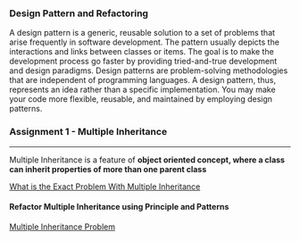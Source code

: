 ### Design Pattern and  Refactoring

A design pattern is a generic, reusable solution to a set of problems that arise frequently in software development. The pattern usually depicts the interactions and links between classes or items. The goal is to make the development process go faster by providing tried-and-true development and design paradigms. Design patterns are problem-solving methodologies that are independent of programming languages. A design pattern, thus, represents an idea rather than a specific implementation. You may make your code more flexible, reusable, and maintained by employing design patterns.



### Assignment 1 - Multiple Inheritance
---
Multiple Inheritance is a feature of **object oriented concept, where a class can inherit properties of more than one parent class**

[What is the Exact Problem With Multiple Inheritance](https://stackoverflow.com/questions/225929/what-is-the-exact-problem-with-multiple-inheritance)

#### Refactor  Multiple Inheritance using Principle and Patterns
[Multiple Inheritance Problem ](https://classroom.github.com/a/bz1_bas9)
